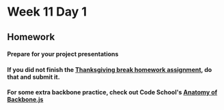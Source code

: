 # Week 11 Day 1

## Homework

#### Prepare for your project presentations

#### If you did not finish the [Thanksgiving break homework assignment](https://github.com/ga-students/WDI_NYC_Hash_Work/blob/master/w10/d03/Morning/homework.md), do that and submit it.

#### For some extra backbone practice, check out Code School's [Anatomy of Backbone.js](https://www.codeschool.com/courses/anatomy-of-backbonejs)

